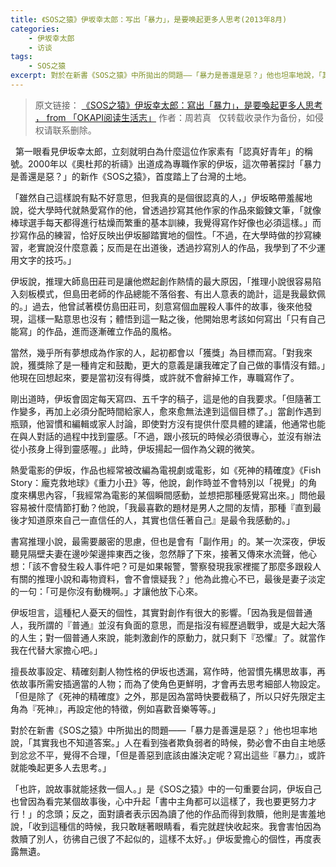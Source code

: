 ```yaml
---
title: 《SOS之猿》伊坂幸太郎：写出「暴力」，是要唤起更多人思考(2013年8月)
categories: 
    - 伊坂幸太郎
    - 访谈
tags: 
    - SOS之猿
excerpt: 對於在新書《SOS之猿》中所拋出的問題——「暴力是善還是惡？」他也坦率地說，「其實我也不知道答案。」人在看到強者欺負弱者的時候，勢必會不由自主地感到忿忿不平，覺得不合理，「但是善惡到底該由誰決定呢？寫出這些『暴力』，或許就能喚起更多人去思考。」
---
```

> 原文链接：
[《SOS之猿》伊坂幸太郎：寫出「暴力」，是要喚起更多人思考 ， from 「OKAPI阅读生活志」](http://blog.sina.com.cn/s/blog_e43a7c790102ya18.html)
作者：周若真
&nbsp;
仅转载收录作为备份，如侵权请联系删除。


&nbsp;
第一眼看見伊坂幸太郎，立刻就明白為什麼這位作家素有「認真好青年」的稱號。2000年以《奧杜邦的祈禱》出道成為專職作家的伊坂，這次帶著探討「暴力是善還是惡？」的新作《SOS之猿》，首度踏上了台灣的土地。


「雖然自己這樣說有點不好意思，但我真的是個很認真的人，」伊坂略帶羞赧地說，從大學時代就熱愛寫作的他，曾透過抄寫其他作家的作品來鍛鍊文筆，「就像棒球選手每天都得進行枯燥而繁重的基本訓練，我覺得寫作好像也必須這樣。」而抄寫作品的練習，恰好反映出伊坂腳踏實地的個性。「不過，在大學時做的抄寫練習，老實說沒什麼意義；反而是在出道後，透過抄寫別人的作品，我學到了不少運用文字的技巧。」
<!-- more -->
伊坂說，推理大師島田莊司是讓他燃起創作熱情的最大原因，「推理小說很容易陷入刻板模式，但島田老師的作品總能不落俗套、有出人意表的詭計，這是我最欽佩的。」過去，他曾試著模仿島田莊司，刻意寫個血腥殺人事件的故事，後來他發現，這樣一點意思也沒有；體悟到這一點之後，他開始思考該如何寫出「只有自己能寫」的作品，進而逐漸確立作品的風格。

當然，幾乎所有夢想成為作家的人，起初都會以「獲獎」為目標而寫。「對我來說，獲獎除了是一種肯定和鼓勵，更大的意義是讓我確定了自己做的事情沒有錯。」他現在回想起來，要是當初沒有得獎，或許就不會辭掉工作，專職寫作了。

剛出道時，伊坂會固定每天寫四、五千字的稿子，這是他的自我要求。「但隨著工作變多，再加上必須分配時間給家人，愈來愈無法達到這個目標了。」當創作遇到瓶頸，他習慣和編輯或家人討論，即使對方沒有提供什麼具體的建議，他通常也能在與人對話的過程中找到靈感。「不過，跟小孩玩的時候必須很專心，並沒有辦法從小孩身上得到靈感喔。」此時，伊坂揚起一個作為父親的微笑。

熱愛電影的伊坂，作品也經常被改編為電視劇或電影，如《死神的精確度》《Fish Story：龐克救地球》《重力小丑》等，他說，創作時並不會特別以「視覺」的角度來構思內容，「我經常為電影的某個瞬間感動，並想把那種感覺寫出來。」問他最容易被什麼情節打動？他說，「我最喜歡的題材是男人之間的友情，那種『直到最後才知道原來自己一直信任的人，其實也信任著自己』是最令我感動的。」

書寫推理小說，最需要嚴密的思慮，但也是會有「副作用」的。某一次深夜，伊坂聽見隔壁夫妻在邊吵架邊摔東西之後，忽然靜了下來，接著又傳來水流聲，他心想：「該不會發生殺人事件吧？可是如果報警，警察發現我家裡擺了那麼多跟殺人有關的推理小說和毒物資料，會不會懷疑我？」他為此擔心不已，最後是妻子淡定的一句：「可是你沒有動機啊。」才讓他放下心來。

伊坂坦言，這種杞人憂天的個性，其實對創作有很大的影響。「因為我是個普通人，我所謂的『普通』並沒有負面的意思，而是指沒有經歷過戰爭，或是大起大落的人生；對一個普通人來說，能刺激創作的原動力，就只剩下『恐懼』了。就當作我在代替大家擔心吧。」

擅長故事設定、精確刻劃人物性格的伊坂也透漏，寫作時，他習慣先構思故事，再依故事所需安插適當的人物；而為了使角色更鮮明，才會再去思考細部人物設定。「但是除了《死神的精確度》之外，那是因為當時快要截稿了，所以只好先限定主角為『死神』，再設定他的特徵，例如喜歡音樂等等。」

對於在新書《SOS之猿》中所拋出的問題——「暴力是善還是惡？」他也坦率地說，「其實我也不知道答案。」人在看到強者欺負弱者的時候，勢必會不由自主地感到忿忿不平，覺得不合理，「但是善惡到底該由誰決定呢？寫出這些『暴力』，或許就能喚起更多人去思考。」

「也許，說故事就能拯救一個人。」是《SOS之猿》中的一句重要台詞，伊坂自己也曾因為看完某個故事後，心中升起「書中主角都可以這樣了，我也要更努力才行！」的念頭；反之，面對讀者表示因為讀了他的作品而得到救贖，他則是害羞地說，「收到這種信的時候，我只敢瞇著眼睛看，看完就趕快收起來。我會害怕因為救贖了別人，彷彿自己很了不起似的，這樣不太好。」伊坂愛擔心的個性，再度表露無遺。